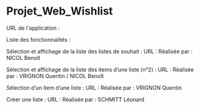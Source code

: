 # Projet_Web_Wishlist

URL de l'application :

Liste des fonctionnalités :

Sélection et affichage de la liste des listes de souhait : 
URL : 
Réalisée par : NICOL Benoît

Sélection et affichage de la liste des items d’une liste (n°2) : 
URL :
Réalisée par : VRIGNON Quentin / NICOL Benoît

Sélection d’un item d’une liste :
URL :
Réalisée par : VRIGNON Quentin

Créer une liste : 
URL : 
Réalisée par : SCHMITT Léonard
